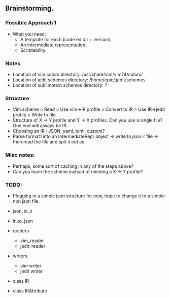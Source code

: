 ## Brainstorming.

### Possible Approach 1

- What you need:
	- A template for each (code editor + version).
	- An intermediate representation.
	- Scriptability.

### Notes

- Location of vim colors directory: /usr/share/vim/vim74/colors/
- Location of jedit schemes directory: /home/epic/.jedit/schemes
- Location of sublimetext schemes directory: ?


### Structure

- Vim scheme > Read > Use vim->IR profile > Convert to IR > Use IR->jedit profile > Write to file
- Structure of X -> Y profile and Y -> X profiles. Can you use a single file? One end will always be IR.
- Choosing an IR : JSON, yaml, toml, custom?
- Parse format1 into an IntermediateRepr object -> write to json ir file -> then read the file and spit it out as

### Misc notes:

- Perhaps, some sort of caching in any of the steps above?
- Can you learn the scheme instead of needing a X -> Y profile?

### TODO:

- Plugging in a simple json structure for now, hope to change it to a simple non json file.

- json_to_ir
- ir_to_json
- readers
	- vim_reader
	- jedit_reader
- writers
	- vim writer
	- jedit writer
- class IR
- class IRAttribute